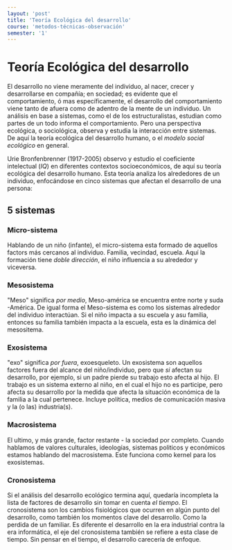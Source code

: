 ```yaml
---
layout: 'post'
title: 'Teoría Ecológica del desarrollo'
course: 'metodos-técnicas-observación'
semester: '1'
---
```



# Teoría Ecológica del desarrollo

El desarrollo no viene meramente del individuo, al nacer, crecer y desarrollarse en compañía; en sociedad; es evidente que el comportamiento, ó mas específicamente, el desarrollo del comportamiento viene tanto de afuera como de adentro de la mente de un individuo. Un análisis en base a sistemas, como el de los estructuralistas, estudian como partes de un todo informa el comportamiento. Pero una perspectiva ecológica, o sociológica, observa y estudia la interacción entre sistemas. De aquí la teoría ecológica del desarrollo humano, o el *modelo social ecológico* en general.

Urie Bronfenbrenner (1917-2005) observo y estudio el coeficiente intelectual (*IQ*) en diferentes contextos socioeconómicos, de aquí su teoría ecológica del desarrollo humano. Esta teoría analiza los alrededores de un individuo, enfocándose en cinco sistemas que afectan el desarrollo de una persona:

## 5 sistemas

### Micro-sistema

Hablando de un niño (infante), el micro-sistema esta formado de aquellos factors más cercanos al individuo. Familia, vecindad, escuela. Aquí la formación tiene *doble dirección*, el niño influencia a su alrededor y viceversa.

### Mesosistema

"Meso" significa *por medio*, Meso-américa se encuentra entre norte y suda -América. De igual forma el Meso-sistema es como los sistemas alrededor del individuo interactúan.  Si el niño impacta a su escuela y asu familia, entonces su familia también impacta a la escuela, esta es la dinámica del mesositema.

### Exosistema

"exo" significa *por fuera*, exoesqueleto. Un exosistema son aquellos factores fuera del alcance del niño/individuo, pero que *si* afectan su desarrollo, por ejemplo, si un padre pierde su trabajo esto afecta al hijo. El trabajo es un sistema externo al niño, en el cual el hijo no es participe, pero afecta su desarrollo por la medida que afecta la situación económica de la familia a la cual pertenece. Incluye política, medios de comunicación masiva y la (o las) industria(s).

### Macrosistema

El ultimo, y más grande, factor restante - la sociedad por completo. Cuando hablamos de valores culturales, ideologías, sistemas politicos y económicos estamos hablando del macrosistema. Este funciona como kernel para los exosistemas.

### Cronosistema

Si el análisis del desarrollo ecológico termina aquí, quedaría incompleta la lista de factores de desarrollo sin tomar en cuenta *el tiempo*. El cronosistema son los cambios fisiológicos que ocurren en algún punto del desarrollo, como también los momentos clave del desarrollo. Como la perdida de un familiar. Es diferente el desarrollo en la era industrial contra la era informática, el eje del cronosistema también se refiere a esta clase de tiempo. Sin pensar en el tiempo, el desarrollo carecería de enfoque.
